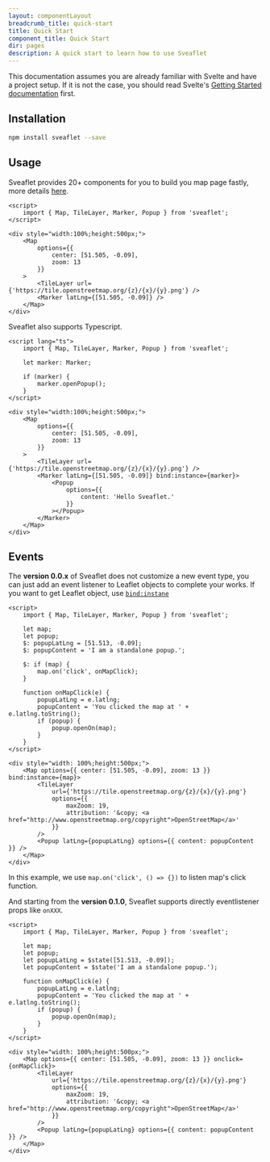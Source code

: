 ```yaml
---
layout: componentLayout
breadcrumb_title: quick-start
title: Quick Start
component_title: Quick Start
dir: pages
description: A quick start to learn how to use Sveaflet
---
```


This documentation assumes you are already familiar with Svelte and have a project setup. If it is not the case, you should read Svelte's [Getting Started documentation](https://learn.svelte.dev/tutorial/welcome-to-svelte) first.

## Installation

```bash
npm install sveaflet --save
```

## Usage

Sveaflet provides 20+ components for you to build you map page fastly, more details [here](https://sveaflet.vercel.app/docs/components/Circle).

```svelte example csr
<script>
	import { Map, TileLayer, Marker, Popup } from 'sveaflet';
</script>

<div style="width:100%;height:500px;">
	<Map
		options={{
			center: [51.505, -0.09],
			zoom: 13
		}}
	>
		<TileLayer url={'https://tile.openstreetmap.org/{z}/{x}/{y}.png'} />
		<Marker latLng={[51.505, -0.09]} />
	</Map>
</div>
```

Sveaflet also supports Typescript.

```svelte example csr hideOutput
<script lang="ts">
	import { Map, TileLayer, Marker, Popup } from 'sveaflet';

	let marker: Marker;

	if (marker) {
		marker.openPopup();
	}
</script>

<div style="width:100%;height:500px;">
	<Map
		options={{
			center: [51.505, -0.09],
			zoom: 13
		}}
	>
		<TileLayer url={'https://tile.openstreetmap.org/{z}/{x}/{y}.png'} />
		<Marker latLng={[51.505, -0.09]} bind:instance={marker}>
			<Popup
				options={{
					content: 'Hello Sveaflet.'
				}}
			></Popup>
		</Marker>
	</Map>
</div>
```

## Events

The **version 0.0.x** of Sveaflet does not customize a new event type, you can just add an event listener to Leaflet objects to complete your works. If you want to get Leaflet object, use [`bind:instane`](https://sveaflet.vercel.app/docs/pages/introduction#Leaflet_elements_references)

```svelte example csr
<script>
	import { Map, TileLayer, Marker, Popup } from 'sveaflet';

	let map;
	let popup;
	$: popupLatLng = [51.513, -0.09];
	$: popupContent = 'I am a standalone popup.';

	$: if (map) {
		map.on('click', onMapClick);
	}

	function onMapClick(e) {
		popupLatLng = e.latlng;
		popupContent = 'You clicked the map at ' + e.latlng.toString();
		if (popup) {
			popup.openOn(map);
		}
	}
</script>

<div style="width: 100%;height:500px;">
	<Map options={{ center: [51.505, -0.09], zoom: 13 }} bind:instance={map}>
		<TileLayer
			url={'https://tile.openstreetmap.org/{z}/{x}/{y}.png'}
			options={{
				maxZoom: 19,
				attribution: '&copy; <a href="http://www.openstreetmap.org/copyright">OpenStreetMap</a>'
			}}
		/>
		<Popup latLng={popupLatLng} options={{ content: popupContent }} />
	</Map>
</div>
```
In this example, we use `map.on('click', () => {})` to listen map's click function.


And starting from the **version 0.1.0**, Sveaflet supports directly eventlistener props like `onXXX`.

```svelte example csr
<script>
	import { Map, TileLayer, Marker, Popup } from 'sveaflet';

	let map;
	let popup;
	let popupLatLng = $state([51.513, -0.09]);
	let popupContent = $state('I am a standalone popup.');

	function onMapClick(e) {
		popupLatLng = e.latlng;
		popupContent = 'You clicked the map at ' + e.latlng.toString();
		if (popup) {
			popup.openOn(map);
		}
	}
</script>

<div style="width: 100%;height:500px;">
	<Map options={{ center: [51.505, -0.09], zoom: 13 }} onclick={onMapClick}>
		<TileLayer
			url={'https://tile.openstreetmap.org/{z}/{x}/{y}.png'}
			options={{
				maxZoom: 19,
				attribution: '&copy; <a href="http://www.openstreetmap.org/copyright">OpenStreetMap</a>'
			}}
		/>
		<Popup latLng={popupLatLng} options={{ content: popupContent }} />
	</Map>
</div>
```
